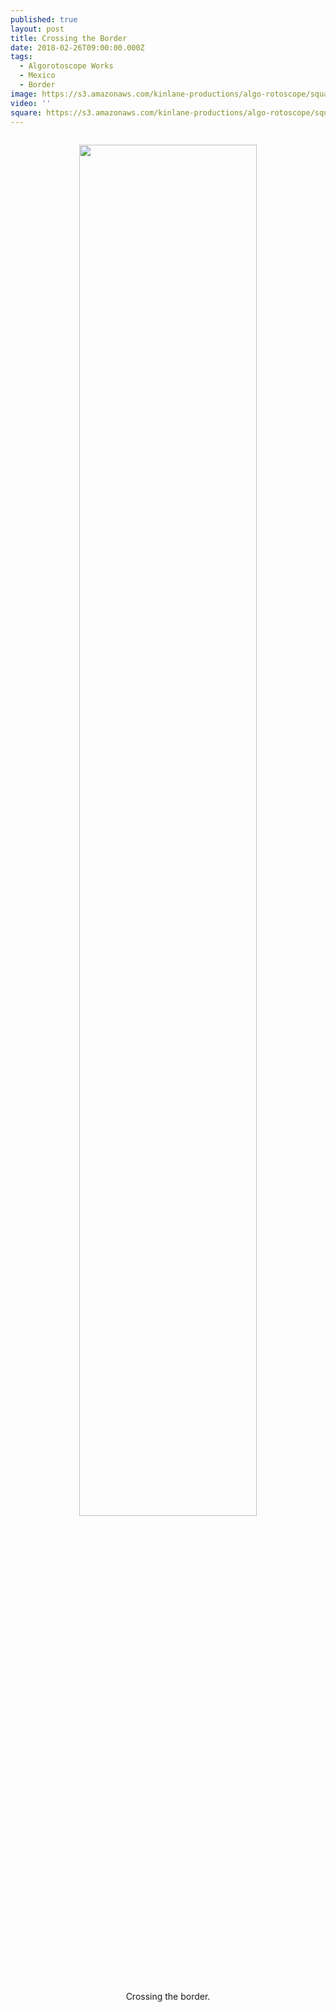 ```yaml
---
published: true
layout: post
title: Crossing the Border
date: 2018-02-26T09:00:00.000Z
tags:
  - Algorotoscope Works
  - Mexico
  - Border
image: https://s3.amazonaws.com/kinlane-productions/algo-rotoscope/square/C3JdRtDWMAUqS6L.jpg
video: ''
square: https://s3.amazonaws.com/kinlane-productions/algo-rotoscope/square/C3JdRtDWMAUqS6L_square.jpg
---
```

<p align="center"><img src="{{ page.image }}" width="75%" style="padding: 15px;" /></p>
<center>Crossing the border.</center>
